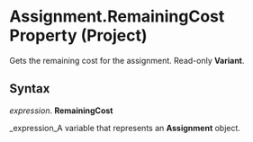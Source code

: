 
# Assignment.RemainingCost Property (Project)

Gets the remaining cost for the assignment. Read-only  **Variant**.


## Syntax

 _expression_. **RemainingCost**

 _expression_A variable that represents an  **Assignment** object.

